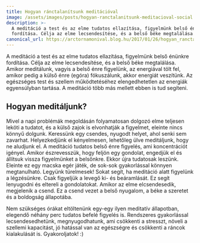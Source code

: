 ```yaml
---
title: Hogyan ránctalanítsunk meditációval
image: /assets/images/posts/hogyan-ranctalanitsunk-meditacioval-social.jpg
description: >-
  A meditáció a test és az elme tudatos ellazítása, figyelmünk belső énünkre
  fordítása. Célja az elme lecsendesítése, és a belső béke megtalálása.
canonical_url: https://arctornamonival.blog.hu/2017/01/26/hogyan_ranctalanitsunk_meditacioval
---
```


A meditáció a test és az elme tudatos ellazítása, figyelmünk belső énünkre
fordítása. Célja az elme lecsendesítése, és a belső béke megtalálása. Amikor
meditálunk, vagyis a belső énre figyelünk, az energiával tölt fel, amikor pedig
a külső énre (egóra) fókuszálunk, akkor energiát veszítünk. Az egészséges test
és szellem működtetéséhez elengedhetetlen az energiák egyensúlyban tartása. A
meditáció több más mellett ebben is tud segíteni.

## Hogyan meditáljunk?

Mivel a napi problémák megoldásán folyamatosan dolgozó elme teljesen leköti a
tudatot, és a külső zajok is elvonhatják a figyelmet, eleinte nincs könnyű
dolgunk. Keressünk egy csendes, nyugodt helyet, ahol senki sem zavarhat.
Helyezkedjünk el kényelmesen, lehetőleg ülve meditáljunk, hogy ne aludjunk el. A
meditáció tudatos belső énre figyelés, ami koncentrációt igényel. Amikor
észrevesszük, hogy feljön egy gondolat, engedjük el és állítsuk vissza
figyelmünket a belsőnkre. Ekkor újra tudatosak leszünk. Eleinte ez egy macska
egér játék, de sok-sok gyakorlással könnyen megtanulható. Legyünk türelmesek!
Sokat segít, ha meditáció alatt figyelünk a légzésünkre. Csak figyeljük a levegő
ki- és beáramlását. Ez segít lenyugodni és eltereli a gondolatokat. Amikor az
elme elcsendesedik, megjelenik a csend. Ez a csend vezet a belső nyugalom, a
béke a szeretet és a boldogság állapotába.

Nem szükséges órákat eltöltenünk egy-egy ilyen meditatív állapotban, elegendő
néhány perc tudatos befelé figyelés is. Rendszeres gyakorlással
lecsendesedhetünk, megnyugodhatunk, ami csökkenti a stresszt, növeli a szellemi
kapacitást, jó hatással van az egészségre és csökkenti a ráncok kialakulását is.
Gyakoroljatok! :)
